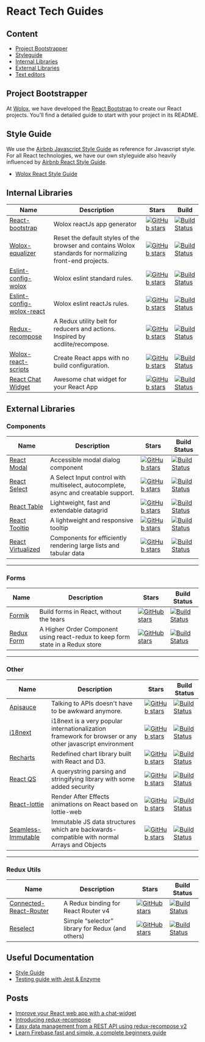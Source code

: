 # React Tech Guides

## Content

- [Project Bootstrapper](#project-bootstrapper)
- [Styleguide](#style-guide)
- [Internal Libraries](#internal-libraries)
- [External Libraries](#external-libraries)
- [Text editors](#text-editors)

## Project Bootstrapper
    
At [Wolox](http://wolox.com.ar), we have developed the [React Bootstrap](https://github.com/Wolox/react-bootstrap) to create our React projects. You'll find a detailed guide to start with your project in its README.

## Style Guide

We use the [Airbnb Javascript Style Guide](https://github.com/airbnb/javascript) as reference for Javascript style. For all React technologies, we have our own styleguide also heavily influenced by [Airbnb React Style Guide](https://github.com/airbnb/javascript/tree/master/react).

  - [Wolox React Style Guide](https://github.com/Wolox/tech-guides/blob/tech-refactor/frontend/react/style-guide.md)

## Internal Libraries

|Name|Description|Stars|Build|
|----|-----------|-----|-----|
|[React-bootstrap](https://github.com/Wolox/react-bootstrap)|Wolox reactJs app generator |[![GitHub stars](https://img.shields.io/github/stars/Wolox/react-bootstrap.svg?style=social&label=Star)](https://github.com/Wolox/react-bootstrap)|[![Build Status](https://travis-ci.org/Wolox/react-bootstrap.png?branch=master)](https://travis-ci.org/Wolox/react-bootstrap)
|[Wolox-equalizer](https://github.com/Wolox/equalizer)|Reset the default styles of the browser and contains Wolox standards for normalizing front-end projects.|[![GitHub stars](https://img.shields.io/github/stars/Wolox/equalizer.svg?style=social&label=Star)](https://github.com/Wolox/equalizer)|[![Build Status](https://travis-ci.org/Wolox/equalizer.png?branch=master)](https://travis-ci.org/Wolox/equalizer)|
|[Eslint-config-wolox](https://github.com/Wolox/eslint-config-wolox)| Wolox eslint standard rules.|[![GitHub stars](https://img.shields.io/github/stars/Wolox/eslint-config-wolox.svg?style=social&label=Star)](https://github.com/Wolox/eslint-config-wolox)|[![Build Status](https://travis-ci.org/Wolox/eslint-config-wolox.png?branch=master)](https://travis-ci.org/Wolox/eslint-config-wolox)
|[Eslint-config-wolox-react](https://github.com/Wolox/eslint-config-wolox-react)| Wolox eslint reactJs rules.|[![GitHub stars](https://img.shields.io/github/stars/Wolox/eslint-config-wolox-react.svg?style=social&label=Star)](https://github.com/Wolox/eslint-config-wolox-react)|[![Build Status](https://travis-ci.org/Wolox/eslint-config-wolox-react.png?branch=master)](https://travis-ci.org/Wolox/eslint-config-wolox-react)
|[Redux-recompose](https://github.com/Wolox/redux-recompose)| A Redux utility belt for reducers and actions. Inspired by acdlite/recompose.|[![GitHub stars](https://img.shields.io/github/stars/Wolox/redux-recompose.svg?style=social&label=Star)](https://github.com/Wolox/redux-recompose)|[![Build Status](https://travis-ci.org/Wolox/redux-recompose.png?branch=master)](https://travis-ci.org/Wolox/redux-recompose)
|[Wolox-react-scripts](https://github.com/Wolox/wolox-react-scripts)|Create React apps with no build configuration.|[![GitHub stars](https://img.shields.io/github/stars/Wolox/wolox-react-scripts.svg?style=social&label=Star)](https://github.com/Wolox/wolox-react-scripts)|[![Build Status](https://travis-ci.org/Wolox/wolox-react-scripts.png?branch=master)](https://travis-ci.org/Wolox/wolox-react-scripts)   |
|[React Chat Widget](https://github.com/Wolox/react-chat-widget)| Awesome chat widget for your React App  |[![GitHub stars](https://img.shields.io/github/stars/Wolox/react-chat-widget.svg?style=social&label=Star)](https://github.com/Wolox/react-chat-widget)|[![Build Status](https://travis-ci.org/Wolox/react-chat-widget.png?branch=master)](https://travis-ci.org/Wolox/react-chat-widget)  |

## External Libraries

### Components
|Name|Description|Stars|Build Status|
|----|-----------|-----|-----|
|[React Modal](https://github.com/reactjs/react-modal)|Accessible modal dialog component|[![GitHub stars](https://img.shields.io/github/stars/reactjs/react-modal.svg?style=social&label=Star)](https://github.com/reactjs/react-modal)|[![Build Status](https://travis-ci.org/reactjs/react-modal.png?branch=master)](https://travis-ci.org/reactjs/react-modal)
|[React Select](https://github.com/JedWatson/react-select)|A Select Input control with multiselect, autocomplete, async and creatable support.|[![GitHub stars](https://img.shields.io/github/stars/JedWatson/react-select.svg?style=social&label=Star)](https://github.com/JedWatson/react-select)|[![Build Status](https://travis-ci.org/JedWatson/react-select.png?branch=master)](https://travis-ci.org/JedWatson/react-select)|
|[React Table](https://github.com/react-tools/react-table)|Lightweight, fast and extendable datagrid|[![GitHub stars](https://img.shields.io/github/stars/react-tools/react-table.svg?style=social&label=Star)](https://github.com/react-tools/react-table)|[![Build Status](https://travis-ci.org/react-tools/react-table.png?branch=master)](https://travis-ci.org/react-tools/react-table)
|[React Tooltip](https://github.com/wwayne/react-tooltip)|A lightweight and responsive tooltip|[![GitHub stars](https://img.shields.io/github/stars/wwayne/react-tooltip.svg?style=social&label=Star)](https://github.com/wwayne/react-tooltip)|[![Build Status](https://travis-ci.org/wwayne/react-tooltip.png?branch=master)](https://travis-ci.org/wwayne/react-tooltip)
|[React Virtualized](https://github.com/bvaughn/react-virtualized)|Components for efficiently rendering large lists and tabular data|[![GitHub stars](https://img.shields.io/github/stars/bvaughn/react-virtualized.svg?style=social&label=Star)](https://github.com/bvaughn/react-virtualized)|[![Build Status](https://circleci.com/gh/bvaughn/react-virtualized.png?branch=master)](https://circleci.com/gh/bvaughn/react-virtualized)

***
### Forms
|Name|Description|Stars|Build Status|
|----|-----------|-----|-----|
|[Formik](https://github.com/jaredpalmer/formik)|Build forms in React, without the tears|[![GitHub stars](https://img.shields.io/github/stars/jaredpalmer/formik.svg?style=social&label=Star)](https://github.com/jaredpalmer/formik)|[![Build Status](https://travis-ci.org/jaredpalmer/formik.png?branch=master)](https://travis-ci.org/jaredpalmer/formik)
|[Redux Form](https://github.com/erikras/redux-form)|A Higher Order Component using react-redux to keep form state in a Redux store|[![GitHub stars](https://img.shields.io/github/stars/erikras/redux-form.svg?style=social&label=Star)](https://github.com/erikras/redux-form)|[![Build Status](https://travis-ci.org/erikras/redux-form.png?branch=master)](https://travis-ci.org/erikras/redux-form)

***
### Other
|Name|Description|Stars|Build Status|
|----|-----------|-----|-----|
|[Apisauce](https://github.com/infinitered/apisauce)|Talking to APIs doesn't have to be awkward anymore.|[![GitHub stars](https://img.shields.io/github/stars/infinitered/apisauce.svg?style=social&label=Star)](https://github.com/infinitered/apisauce)|[![Build Status](https://circleci.com/gh/infinitered/apisauce.png?branch=master)](https://circleci.com/gh/infinitered/apisauce)
|[i18next](https://github.com/i18next/i18next)|i18next is a very popular internationalization framework for browser or any other javascript environment |[![GitHub stars](https://img.shields.io/github/stars/i18next/i18next.svg?style=social&label=Star)](https://github.com/i18next/i18next)|[![Build Status](https://travis-ci.org/i18next/i18next.png?branch=master)](https://travis-ci.org/i18next/i18next)
|[Recharts](https://github.com/recharts/recharts)|Redefined chart library built with React and D3.|[![GitHub stars](https://img.shields.io/github/stars/recharts/recharts.svg?style=social&label=Star)](https://github.com/recharts/recharts)|[![Build Status](https://travis-ci.org/recharts/recharts.png?branch=master)](https://travis-ci.org/recharts/recharts)
|[React QS](https://github.com/ljharb/qs)|A querystring parsing and stringifying library with some added security|[![GitHub stars](https://img.shields.io/github/stars/ljharb/qs.svg?style=social&label=Star)](https://github.com/ljharb/qs)|[![Build Status](https://travis-ci.org/ljharb/qs.png?branch=master)](https://travis-ci.org/ljharb/qs)
|[React-lottie](https://github.com/chenqingspring/react-lottie)|Render After Effects animations on React based on lottie-web|[![GitHub stars](https://img.shields.io/github/stars/chenqingspring/react-lottie.svg?style=social&label=Star)](https://github.com/chenqingspring/react-lottie)|[![Build Status](https://travis-ci.org/chenqingspring/react-lottie.png?branch=master)](https://travis-ci.org/chenqingspring/react-lottie)
|[Seamless-Immutable](https://github.com/rtfeldman/seamless-immutable)|Immutable JS data structures which are backwards-compatible with normal Arrays and Objects|[![GitHub stars](https://img.shields.io/github/stars/rtfeldman/seamless-immutable.svg?style=social&label=Star)](https://github.com/rtfeldman/seamless-immutable)|[![Build Status](https://travis-ci.org/rtfeldman/seamless-immutable.png?branch=master)](https://travis-ci.org/rtfeldman/seamless-immutable)

***
### Redux Utils
|Name|Description|Stars|Build Status|
|----|-----------|-----|-----|
|[Connected-React-Router](https://github.com/supasate/connected-react-router)|A Redux binding for React Router v4|[![GitHub stars](https://img.shields.io/github/stars/supasate/connected-react-router.svg?style=social&label=Star)](https://github.com/supasate/connected-react-router)|[![Build Status](https://travis-ci.org/supasate/connected-react-router.png?branch=master)](https://travis-ci.org/supasate/connected-react-router)
|[Reselect](https://github.com/reduxjs/reselect)|Simple “selector” library for Redux (and others)|[![GitHub stars](https://img.shields.io/github/stars/reduxjs/reselect.svg?style=social&label=Star)](https://github.com/reduxjs/reselect)|[![Build Status](https://travis-ci.org/reduxjs/reselect.png?branch=master)](https://travis-ci.org/reduxjs/reselect)


## Useful Documentation

- [Style Guide](./style-guide.md)
- [Testing guide with Jest & Enzyme](./docs/jest-enzyme-testing.md)

## Posts

- [Improve your React web app with a chat-widget](https://medium.com/wolox-driving-innovation/improve-your-react-web-app-with-a-chat-widget-14a1792902df)
- [Introducing redux-recompose](https://medium.com/wolox-driving-innovation/932e746b0198)
- [Easy data management from a REST API using redux-recompose v2](https://medium.com/wolox-driving-innovation/easy-data-management-from-a-rest-api-using-redux-recompose-v2-7c4dc5323445)
- [Learn Firebase fast and simple, a complete beginners guide](https://medium.com/wolox-driving-innovation/fighting-back-fire-with-firebase-dc3e47021a81)

